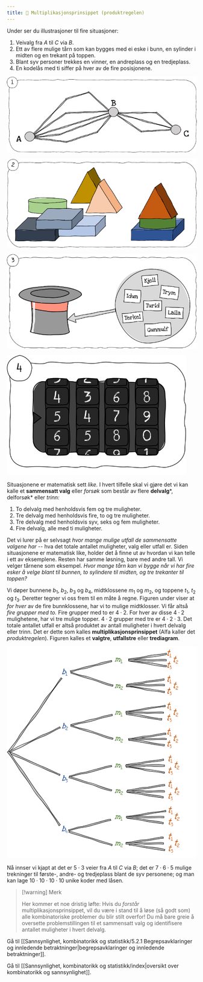 ```yaml
---
title: 📄 Multiplikasjonsprinsippet (produktregelen)
---
```


Under ser du illustrasjoner til fire situasjoner:

1.  Veivalg fra $A$ til $C$ via $B$.
2.  Ett av flere mulige tårn som kan bygges med ei eske i bunn, en
    sylinder i midten og en trekant på toppen.
3.  Blant syv personer trekkes en vinner, en andreplass og en
    tredjeplass.
4.  En kodelås med ti siffer på hver av de fire posisjonene.

![|600](../media/media/image110.png)

![600](../media/media/image111.png)


![600](../media/media/image112.png)

![600](../media/media/image113.png)

Situasjonene er matematisk sett *like.* I hvert tilfelle skal vi gjøre
det vi kan kalle et **sammensatt valg** eller *forsøk* som består av
flere **delvalg***, delforsøk* eller *trinn:*

1.  To delvalg med henholdsvis fem og tre muligheter.
2.  Tre delvalg med henholdsvis fire, to og tre muligheter.
3.  Tre delvalg med henholdsvis syv, seks og fem muligheter.
4.  Fire delvalg, alle med ti muligheter.

Det vi lurer på er selvsagt *hvor mange mulige utfall de sammensatte
valgene har --* hva det totale antallet muligheter, valg eller utfall
er. Siden situasjonene er matematisk like, holder det å finne ut av
hvordan vi kan telle i ett av eksemplene. Resten har samme løsning, bare
med andre tall. Vi velger tårnene som eksempel. *Hvor mange tårn kan vi
bygge når vi har fire esker å velge blant til bunnen, to sylindere til
midten, og tre trekanter til toppen?*

Vi døper bunnene $b_{1},\ b_{2},\ b_{3}$ og $b_{4}$, midtklossene
$m_{1}$ og $m_{2}$, og toppene $t_{1},\ t_{2}$ og $t_{3}$. Deretter
tegner vi oss frem til en måte å regne. Figuren under viser at *for
hver* av de fire bunnklossene, har vi to mulige midtklosser. Vi får
altså *fire grupper med to.* Fire grupper med to er $4 \cdot 2$. For
hver av disse $4 \cdot 2$ mulighetene, har vi tre mulige topper.
$4 \cdot 2$ grupper med tre er $4 \cdot 2 \cdot 3$. Det totale antallet
utfall er altså produktet av antall muligheter i hvert delvalg eller
trinn. Det er dette som kalles **multiplikasjonsprinsippet** (Alfa
kaller det *produktregelen*). Figuren kalles et **valgtre**,
**utfallstre** eller **trediagram**.

![](../media/media/image114.png)

Nå innser vi kjapt at det er $5 \cdot 3$ veier fra $A$ til $C$ via $B$;
det er $7 \cdot 6 \cdot 5$ mulige trekninger til første-, andre- og
tredjeplass blant de syv personene; og man kan lage
$10 \cdot 10 \cdot 10 \cdot 10$ unike koder med låsen.

> [!warning] Merk 
> 
> Her kommer et noe dristig løfte: Hvis du *forstår*
> multiplikasjonsprinsippet, vil du være i stand til å løse (så godt
> som) alle kombinatoriske problemer du blir stilt overfor! Du må bare
> greie å oversette problemstillingen til et sammensatt valg og
> identifisere antallet muligheter i hvert delvalg.

Gå til [[Sannsynlighet, kombinatorikk og statistikk/5.2.1 Begrepsavklaringer og innledende betraktninger|begrepsavklaringer og innledende betraktninger]].


Gå til [[Sannsynlighet, kombinatorikk og statistikk/index|oversikt over kombinatorikk og sannsynlighet]].